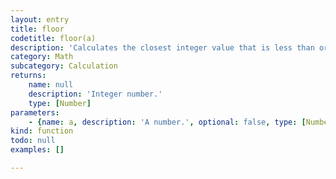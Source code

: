 ```yaml
---
layout: entry
title: floor
codetitle: floor(a)
description: 'Calculates the closest integer value that is less than or equal to the value of the parameter.'
category: Math
subcategory: Calculation
returns:
    name: null
    description: 'Integer number.'
    type: [Number]
parameters:
    - {name: a, description: 'A number.', optional: false, type: [Number]}
kind: function
todo: null
examples: []

---
```


